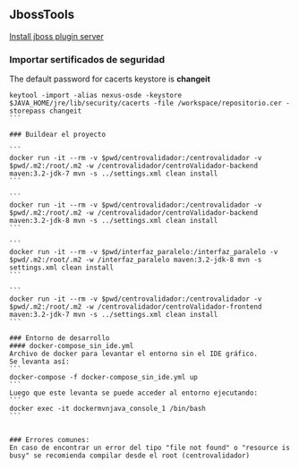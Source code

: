 ## JbossTools
<a href="
https://stackoverflow.com/questions/31245959/how-to-add-jboss-server-in-eclipse">Install jboss plugin server</a>

### Importar sertificados de seguridad
The default password for cacerts keystore is <b>changeit</b>
````
keytool -import -alias nexus-osde -keystore $JAVA_HOME/jre/lib/security/cacerts -file /workspace/repositorio.cer -storepass changeit
```

### Buildear el proyecto

```
docker run -it --rm -v $pwd/centrovalidador:/centrovalidador -v $pwd/.m2:/root/.m2 -w /centrovalidador/centroValidador-backend maven:3.2-jdk-7 mvn -s ../settings.xml clean install
```

```
docker run -it --rm -v $pwd/centrovalidador:/centrovalidador -v $pwd/.m2:/root/.m2 -w /centrovalidador/centroValidador-backend maven:3.2-jdk-8 mvn -s ../settings.xml clean install
```

```
docker run -it --rm -v $pwd/interfaz_paralelo:/interfaz_paralelo -v $pwd/.m2:/root/.m2 -w /interfaz_paralelo maven:3.2-jdk-8 mvn -s settings.xml clean install
```

```
docker run -it --rm -v $pwd/centrovalidador:/centrovalidador -v $pwd/.m2:/root/.m2 -w /centrovalidador/centroValidador-frontend maven:3.2-jdk-7 mvn -s ../settings.xml clean install
```

### Entorno de desarrollo
#### docker-compose_sin_ide.yml
Archivo de docker para levantar el entorno sin el IDE gráfico.
Se levanta así:
```
docker-compose -f docker-compose_sin_ide.yml up
```
Luego que este levanta se puede acceder al entorno ejecutando:
```
docker exec -it dockermvnjava_console_1 /bin/bash
```


### Errores comunes:
En caso de encontrar un error del tipo "file not found" o "resource is busy" se recomienda compilar desde el root (centrovalidador)
